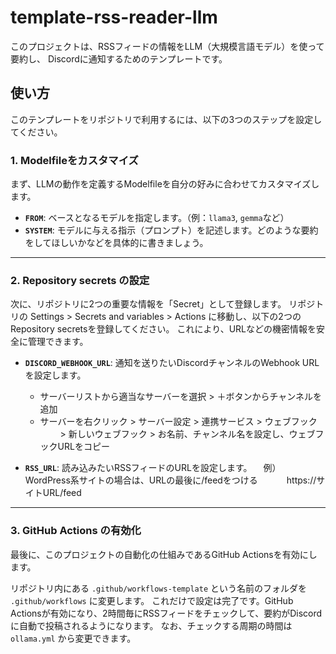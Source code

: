 # template-rss-reader-llm
このプロジェクトは、RSSフィードの情報をLLM（大規模言語モデル）を使って要約し、 
Discordに通知するためのテンプレートです。

## 使い方
このテンプレートをリポジトリで利用するには、以下の3つのステップを設定してください。

### 1. Modelfileをカスタマイズ

まず、LLMの動作を定義するModelfileを自分の好みに合わせてカスタマイズします。

- **`FROM`**: ベースとなるモデルを指定します。（例：`llama3`, `gemma`など）
- **`SYSTEM`**: モデルに与える指示（プロンプト）を記述します。どのような要約をしてほしいかなどを具体的に書きましょう。

-----

### 2. Repository secrets の設定

次に、リポジトリに2つの重要な情報を「Secret」として登録します。
リポジトリの Settings > Secrets and variables > Actions に移動し、以下の2つのRepository secretsを登録してください。
これにより、URLなどの機密情報を安全に管理できます。

- **`DISCORD_WEBHOOK_URL`**: 通知を送りたいDiscordチャンネルのWebhook URLを設定します。
  - サーバーリストから適当なサーバーを選択 > ＋ボタンからチャンネルを追加
  - サーバーを右クリック > サーバー設定 > 連携サービス > ウェブフック
　　 > 新しいウェブフック > お名前、チャンネル名を設定し、ウェブフックURLをコピー

- **`RSS_URL`**: 読み込みたいRSSフィードのURLを設定します。
　例）WordPress系サイトの場合は、URLの最後に/feedをつける
　　　https://サイトURL/feed

-----

### 3. GitHub Actions の有効化

最後に、このプロジェクトの自動化の仕組みであるGitHub Actionsを有効にします。

リポジトリ内にある `.github/workflows-template` という名前のフォルダを `.github/workflows` に変更します。
これだけで設定は完了です。GitHub Actionsが有効になり、2時間毎にRSSフィードをチェックして、要約がDiscordに自動で投稿されるようになります。
なお、チェックする周期の時間は　`ollama.yml` から変更できます。
